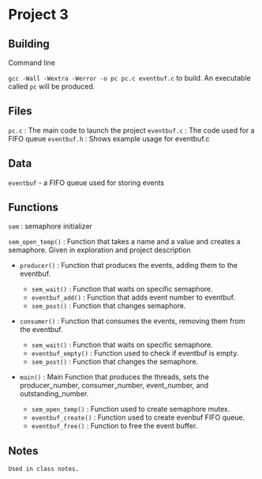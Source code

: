 # Project 3

## Building

Command line

`gcc -Wall -Wextra -Werror -o pc pc.c eventbuf.c` to build. An executable called `pc` will be produced. 

## Files

`pc.c` : The main code to launch the project
`eventbuf.c` : The code used for a FIFO queue
`eventbuf.h` : Shows example usage for eventbuf.c 

## Data

`eventbuf` - a FIFO queue used for storing events

## Functions

`sem` : semaphore initializer 

`sem_open_temp()` : Function that takes a name and a value and creates a semaphore. Given in exploration and project description

* `producer()` : Function that produces the events, adding them to the eventbuf. 
    * `sem_wait()` : Function that waits on specific semaphore.
    * `eventbuf_add()` : Function that adds event number to eventbuf.
    * `sem_post()` : Function that changes semaphore.

* `consumer()` : Function that consumes the events, removing them from the eventbuf.
    * `sem_wait()` : Function that waits on specific semaphore.
    * `eventbuf_empty()` : Function used to check if eventbuf is empty. 
    * `sem_post()` : Function that changes the semaphore.

* `main()` : Main Function that produces the threads, sets the producer_number, consumer_number, event_number, and outstanding_number. 
    * `sem_open_temp()` : Function used to create semaphore mutex.
    * `eventbuf_create()` : Function used to create evenbuf FIFO queue.
    * `eventbuf_free()` : Function to free the event buffer. 

## Notes
    Used in class notes. 
